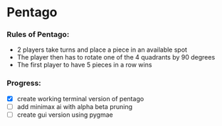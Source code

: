 # Pentago

### Rules of Pentago:
- 2 players take turns and place a piece in an available spot
- The player then has to rotate one of the 4 quadrants by 90 degrees
- The first player to have 5 pieces in a row wins

### Progress:
- [x] create working terminal version of pentago
- [ ] add minimax ai with alpha beta pruning 
- [ ] create gui version using pygmae